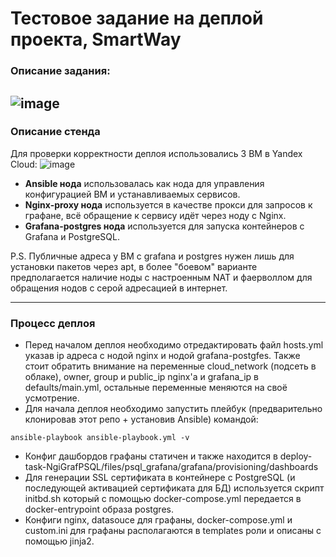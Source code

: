 # Тестовое задание на деплой проекта, SmartWay
### Описание задания:
![image](https://github.com/jinnonn/deploy-task-smartway/assets/146999555/80adf291-4413-4292-963c-c2079683b0fd)
---
### Описание стенда
Для проверки корректности деплоя использовались 3 ВМ в Yandex Cloud:
![image](https://github.com/jinnonn/deploy-task-smartway/assets/146999555/834249d2-ec44-4eb5-805a-ebe867fefdd7)
- **Ansible нода** использовалась как нода для управления конфигурацией ВМ и устанавливаемых сервисов.
- **Nginx-proxy нода** используется в качестве прокси для запросов к графане, всё обращение к сервису идёт через ноду с Nginx.
- **Grafana-postgres нода** используется для запуска контейнеров с Grafana и PostgreSQL.

P.S. Публичные адреса у ВМ с grafana и postgres нужен лишь для установки пакетов через apt, в более "боевом" варианте предполагается наличие ноды с настроенным NAT и фаерволлом для обращения нодов с серой адресацией в интернет.

---
### Процесс деплоя
- Перед началом деплоя необходимо отредактировать файл hosts.yml указав ip адреса с нодой nginx и нодой grafana-postgfes. Также стоит обратить внимание на переменные cloud_network (подсеть в облаке), owner, group и public_ip nginx'а и grafana_ip в defaults/main.yml, остальные переменные меняются на своё усмотрение.
- Для начала деплоя необходимо запустить плейбук (предварительно клонировав этот репо + установив Ansible) командой:
```
ansible-playbook ansible-playbook.yml -v
```
- Конфиг дашбордов графаны статичен и также находится в deploy-task-NgiGrafPSQL/files/psql_grafana/grafana/provisioning/dashboards
- Для генерации SSL сертификата в контейнере с PostgreSQL (и последующей активацией сертификата для БД) используется скрипт initbd.sh который с помощью docker-compose.yml передается в docker-entrypoint образа postgres.
- Конфиги nginx, datasouce для графаны, docker-compose.yml и custom.ini для графаны располагаются в templates роли и описаны с помощью jinja2.
